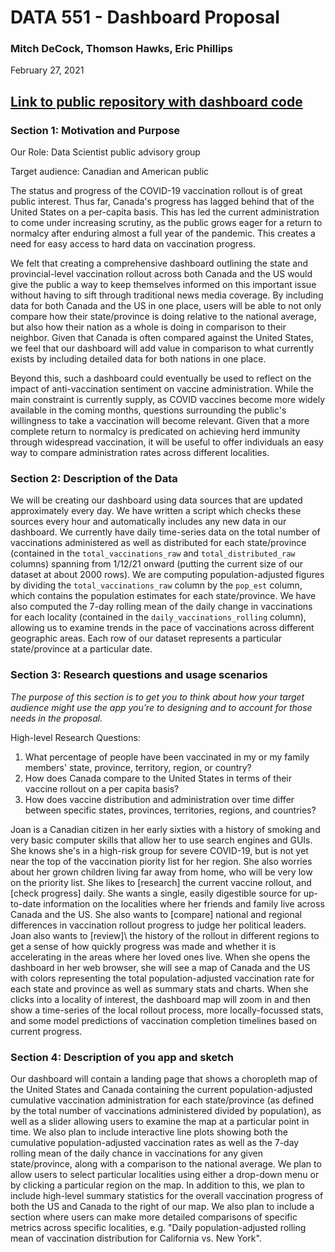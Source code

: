 # DATA 551 - Dashboard Proposal

### Mitch DeCock, Thomson Hawks, Eric Phillips
February 27, 2021

## [Link to public repository with dashboard code](https://github.com/ubco-mds-2020-labs/covid_vaccine_dashboard.git)


### Section 1: Motivation and Purpose

Our Role: Data Scientist public advisory group

Target audience: Canadian and American public

The status and progress of the COVID-19 vaccination rollout is of great public interest. Thus far, Canada's progress has lagged behind that of the United States on a per-capita basis. This has led the current administration to come under increasing scrutiny, as the public grows eager for a return to normalcy after enduring almost a full year of the pandemic. This creates a need for easy access to hard data on vaccination progress.

We felt that creating a comprehensive dashboard outlining the state and provincial-level vaccination rollout across both Canada and the US would give the public a way to keep themselves informed on this important issue without having to sift through traditional news media coverage. By including data for both Canada and the US in one place, users will be able to not only compare how their state/province is doing relative to the national average, but also how their nation as a whole is doing in comparison to their neighbor. Given that Canada is often compared against the United States, we feel that our dashboard will add value in comparison to what currently exists by including detailed data for both nations in one place.

Beyond this, such a dashboard could eventually be used to reflect on the impact of anti-vaccination sentiment on vaccine administration. While the main constraint is currently supply, as COVID vaccines become more widely available in the coming months, questions surrounding the public's willingness to take a vaccination will become relevant. Given that a more complete return to normalcy is predicated on achieving herd immunity through widespread vaccination, it will be useful to offer individuals an easy way to compare administration rates across different localities.


### Section 2: Description of the Data

We will be creating our dashboard using data sources that are updated approximately every day. We have written a script which checks these sources every hour and automatically includes any new data in our dashboard. We currently have daily time-series data on the total number of vaccinations administered as well as distributed for each state/province (contained in the `total_vaccinations_raw` and `total_distributed_raw` columns) spanning from 1/12/21 onward (putting the current size of our dataset at about 2000 rows). We are computing population-adjusted figures by dividing the `total_vaccinations_raw` column by the `pop_est` column, which contains the population estimates for each state/province. We have also computed the 7-day rolling mean of the daily change in vaccinations for each locality (contained in the `daily_vaccinations_rolling` column), allowing us to examine trends in the pace of vaccinations across different geographic areas. Each row of our dataset represents a particular state/province at a particular date.


### Section 3: Research questions and usage scenarios

*The purpose of this section is to get you to think about how your target audience might use the app you’re to designing and to account for those needs in the proposal.*

High-level Research Questions:
1) What percentage of people have been vaccinated in my or my family members' state, province, territory, region, or country?
2) How does Canada compare to the United States in terms of their vaccine rollout on a per capita basis?
3) How does vaccine distribution and administration over time differ between specific states, provinces, territories, regions, and countries?

Joan is a Canadian citizen in her early sixties with a history of smoking and very basic computer skills that allow her to use search engines and GUIs. She knows she's in a high-risk group for severe COVID-19, but is not yet near the top of the vaccination piority list for her region. She also worries about her grown children living far away from home, who will be very low on the priority list. She likes to \[research\] the current vaccine rollout, and \[check progress\] daily. She wants a single, easily digestible source for up-to-date information on the localities where her friends and family live across Canada and the US. She also wants to \[compare\] national and regional differences in vaccination rollout progress to judge her political leaders. Joan also wants to \[review]\ the history of the rollout in different regions to get a sense of how quickly progress was made and whether it is accelerating in the areas where her loved ones live. When she opens the dashboard in her web browser, she will see a map of Canada and the US with colors representing the total population-adjusted vaccination rate for each state and province as well as summary stats and charts. When she clicks into a locality of interest, the dashboard map will zoom in and then show a time-series of the local rollout process, more locally-focussed stats, and some model predictions of vaccination completion timelines based on current progress.


### Section 4: Description of you app and sketch

Our dashboard will contain a landing page that shows a choropleth map of the United States and Canada containing the current population-adjusted cumulative vaccination administration for each state/province (as defined by the total number of vaccinations administered divided by population), as well as a slider allowing users to examine the map at a particular point in time. We also plan to include interactive line plots showing both the cumulative population-adjusted vaccination rates as well as the 7-day rolling mean of the daily chance in vaccinations for any given state/province, along with a comparison to the national average. We plan to allow users to select particular localities using either a drop-down menu or by clicking a particular region on the map. In addition to this, we plan to include high-level summary statistics for the overall vaccination progress of both the US and Canada to the right of our map. We also plan to include a section where users can make more detailed comparisons of specific metrics across specific localities, e.g. "Daily population-adjusted rolling mean of vaccination distribution for California vs. New York".
